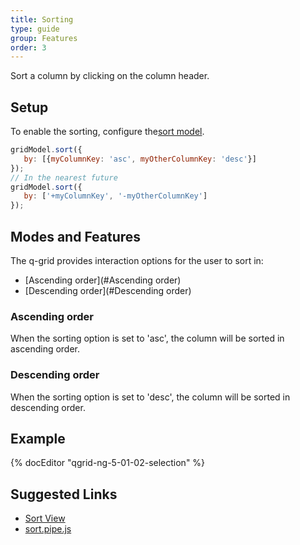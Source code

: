 ```yaml
---
title: Sorting
type: guide
group: Features
order: 3
---
```


Sort a column by clicking on the column header.

## Setup

To enable the sorting, configure the[sort model](/doc/api/sort-model.html).

```javascript
gridModel.sort({
   by: [{myColumnKey: 'asc', myOtherColumnKey: 'desc'}]
});
// In the nearest future
gridModel.sort({
   by: ['+myColumnKey', '-myOtherColumnKey']
});
```

## Modes and Features

The q-grid provides interaction options for the user to sort in:

* [Ascending order](#Ascending order)
* [Descending order](#Descending order)

### Ascending order

When the sorting option is set to 'asc', the column will be sorted in ascending order.

### Descending order

When the sorting option is set to 'desc', the column will be sorted in descending order.

## Example

{% docEditor "qgrid-ng-5-01-02-selection" %}

## Suggested Links

* [Sort View](/doc/api/sort-view.html)
* [sort.pipe.js](https://github.com/qgrid/ng2/blob/master/core/pipe/sort.pipe.js)
